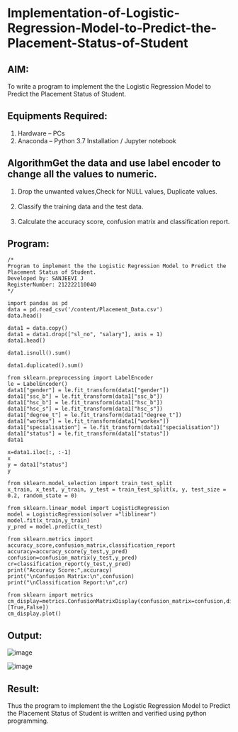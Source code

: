 # Implementation-of-Logistic-Regression-Model-to-Predict-the-Placement-Status-of-Student

## AIM:
To write a program to implement the the Logistic Regression Model to Predict the Placement Status of Student.

## Equipments Required:
1. Hardware – PCs
2. Anaconda – Python 3.7 Installation / Jupyter notebook

## AlgorithmGet the data and use label encoder to change all the values to numeric.
1. Drop the unwanted values,Check for NULL values, Duplicate values.     
2. Classify the training data and the test data.                
3. Calculate the accuracy score, confusion matrix and classification report.
## Program:
```
/*
Program to implement the the Logistic Regression Model to Predict the Placement Status of Student.
Developed by: SANJEEVI J
RegisterNumber: 212222110040
*/
```
```
import pandas as pd
data = pd.read_csv('/content/Placement_Data.csv')
data.head()

data1 = data.copy()
data1 = data1.drop(["sl_no", "salary"], axis = 1)
data1.head()

data1.isnull().sum()

data1.duplicated().sum()

from sklearn.preprocessing import LabelEncoder
le = LabelEncoder()
data1["gender"] = le.fit_transform(data1["gender"])
data1["ssc_b"] = le.fit_transform(data1["ssc_b"])
data1["hsc_b"] = le.fit_transform(data1["hsc_b"])
data1["hsc_s"] = le.fit_transform(data1["hsc_s"])
data1["degree_t"] = le.fit_transform(data1["degree_t"])
data1["workex"] = le.fit_transform(data1["workex"])
data1["specialisation"] = le.fit_transform(data1["specialisation"])
data1["status"] = le.fit_transform(data1["status"])
data1

x=data1.iloc[:, :-1]
x
y = data1["status"]
y

from sklearn.model_selection import train_test_split
x_train, x_test, y_train, y_test = train_test_split(x, y, test_size = 0.2, random_state = 0)

from sklearn.linear_model import LogisticRegression
model = LogisticRegression(solver ="liblinear")
model.fit(x_train,y_train)
y_pred = model.predict(x_test)

from sklearn.metrics import accuracy_score,confusion_matrix,classification_report
accuracy=accuracy_score(y_test,y_pred)
confusion=confusion_matrix(y_test,y_pred)
cr=classification_report(y_test,y_pred)
print("Accuracy Score:",accuracy)
print("\nConfusion Matrix:\n",confusion)
print("\nClassification Report:\n",cr)

from sklearn import metrics
cm_display=metrics.ConfusionMatrixDisplay(confusion_matrix=confusion,display_labels=[True,False])
cm_display.plot()
```
## Output:
![image](https://github.com/Dhiyanesh24/Implementation-of-Logistic-Regression-Model-to-Predict-the-Placement-Status-of-Student/assets/118362288/3336a4e2-b14b-41a7-aac3-0b2bd47ba14c)

![image](https://github.com/Dhiyanesh24/Implementation-of-Logistic-Regression-Model-to-Predict-the-Placement-Status-of-Student/assets/118362288/8d99e3ad-eea6-4d2c-b4f7-d39d00abe433)

## Result:
Thus the program to implement the the Logistic Regression Model to Predict the Placement Status of Student is written and verified using python programming.
